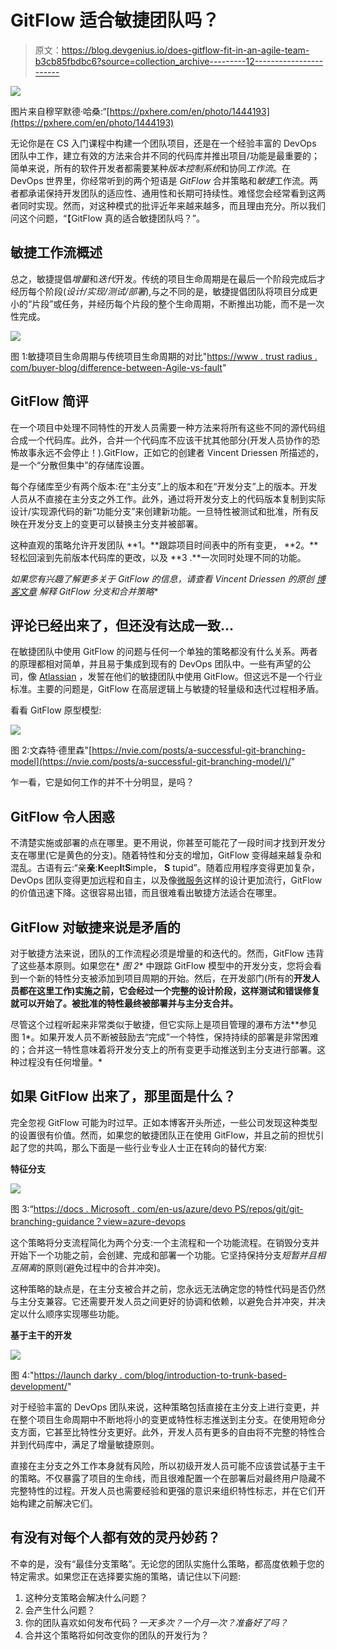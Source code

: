 # GitFlow 适合敏捷团队吗？

> 原文：<https://blog.devgenius.io/does-gitflow-fit-in-an-agile-team-b3cb85fbdbc6?source=collection_archive---------12----------------------->

![](img/069602116629b6980ba67fd699797653.png)

图片来自穆罕默德·哈桑:“[https://pxhere.com/en/photo/1444193](https://pxhere.com/en/photo/1444193)

无论你是在 CS 入门课程中构建一个团队项目，还是在一个经验丰富的 DevOps 团队中工作，建立有效的方法来合并不同的代码库并推出项目/功能是最重要的；简单来说，所有的软件开发者都需要某种*版本控制系统*和协同*工作流*。在 DevOps 世界里，你经常听到的两个短语是 *GitFlow* 合并策略和*敏捷*工作流。两者都承诺保持开发团队的适应性、通用性和长期可持续性。难怪您会经常看到这两者同时实现。然而，对这种模式的批评近年来越来越多，而且理由充分。所以我们问这个问题，“【GitFlow 真的适合敏捷团队吗？”。

## 敏捷工作流概述

总之，敏捷提倡*增量*和*迭代*开发。传统的项目生命周期是在最后一个阶段完成后才经历每个阶段(*设计/实现/测试/部署*),与之不同的是，敏捷提倡团队将项目分成更小的“片段”或任务，并经历每个片段的整个生命周期，不断推出功能，而不是一次性完成。

![](img/c942f79b1bf4287cc4c6dc7efc27f9cd.png)

图 1:敏捷项目生命周期与传统项目生命周期的对比"[https://www . trust radius . com/buyer-blog/difference-between-Agile-vs-fault](https://www.trustradius.com/buyer-blog/difference-between-agile-vs-waterfall)"

## GitFlow 简评

在一个项目中处理不同特性的开发人员需要一种方法来将所有这些不同的源代码组合成一个代码库。此外，合并一个代码库不应该干扰其他部分(开发人员协作的恐怖故事永远不会停止！).GitFlow，正如它的创建者 Vincent Driessen 所描述的，是一个“分散但集中”的存储库设置。

每个存储库至少有两个版本:在“主分支”上的版本和在“开发分支”上的版本。开发人员从不直接在主分支之外工作。此外，通过将开发分支上的代码版本复制到实际设计/实现源代码的新“功能分支”来创建新功能。一旦特性被测试和批准，所有反映在开发分支上的变更可以替换主分支并被部署。

这种直观的策略允许开发团队 **1。**跟踪项目时间表中的所有变更， **2。**轻松回滚到先前版本代码库的更改，以及 **3 .**一次同时处理不同的功能。

**如果您有兴趣了解更多关于 GitFlow 的信息，请查看 Vincent Driessen 的原创* [*博客文章*](https://jhall.io/archive/2021/03/09/gitflow-is-anti-agile/) *解释 GitFlow 分支和合并策略***

## 评论已经出来了，但还没有达成一致…

在敏捷团队中使用 GitFlow 的问题与任何一个单独的策略都没有什么关系。两者的原理都相对简单，并且易于集成到现有的 DevOps 团队中。一些有声望的公司，像 [Atlassian](https://www.atlassian.com/agile/software-development/git) ，发誓在他们的敏捷团队中使用 GitFlow。但这远不是一个行业标准。主要的问题是，GitFlow 在高层逻辑上与敏捷的轻量级和迭代过程相矛盾。

看看 GitFlow 原型模型:

![](img/f309456419f0181d02393805b9c132b3.png)

图 2:文森特·德里森"[https://nvie.com/posts/a-successful-git-branching-model](https://nvie.com/posts/a-successful-git-branching-model/)/"

乍一看，它是如何工作的并不十分明显，是吗？

## GitFlow 令人困惑

不清楚实施或部署的点在哪里。更不用说，你甚至可能花了一段时间才找到开发分支在哪里(它是黄色的分支)。随着特性和分支的增加，GitFlow 变得越来越复杂和混乱。古语有云:“亲**亲**:**K**eep**I**t**S**imple， **S** tupid”。随着应用程序变得更加复杂，DevOps 团队变得更加远程和自主，以及像[微服务](https://microservices.io/)这样的设计更加流行，GitFlow 的价值迅速下降。这很容易出错，而且很难看出敏捷方法适合在哪里。

## GitFlow 对敏捷来说是矛盾的

对于敏捷方法来说，团队的工作流程必须是增量的和迭代的。然而，GitFlow 违背了这些基本原则。如果您在* *图 2** 中跟踪 GitFlow 模型中的开发分支，您将会看到一个新的特性分支被添加到项目周期的开始。然后，在开发部门(所有的**开发人员都在这里工作)实施之前，它会经过一个完整的设计阶段，这样测试和错误修复就可以开始了。被批准的特性最终被部署并与主分支合并。**

尽管这个过程听起来非常类似于敏捷，但它实际上是项目管理的瀑布方法**参见图 1*。如果开发人员不断被鼓励去“完成”一个特性，保持持续的部署是非常困难的；合并这一特性意味着将开发分支上的所有变更手动推送到主分支进行部署。这种过程没有任何增量。*

## 如果 GitFlow 出来了，那里面是什么？

完全忽视 GitFlow 可能为时过早。正如本博客开头所述，一些公司发现这种类型的设置很有价值。然而，如果您的敏捷团队正在使用 GitFlow，并且之前的担忧引起了您的共鸣，那么下面是一些行业专业人士正在转向的替代方案:

**特征分支**

![](img/10febfa1754a3ae3da5256185fa2e197.png)

图 3:“[https://docs . Microsoft . com/en-us/azure/devo PS/repos/git/git-branching-guidance？view=azure-devops](https://docs.microsoft.com/en-us/azure/devops/repos/git/git-branching-guidance?view=azure-devops)

这个策略将分支流程简化为两个分支:一个主流程和一个功能流程。在销毁分支并开始下一个功能之前，会创建、完成和部署一个功能。它坚持保持分支*短暂并且相互隔离*的原则(避免过程中的合并冲突)。

这种策略的缺点是，在主分支被合并之前，您永远无法确定您的特性代码是否仍然与主分支兼容。它还需要开发人员之间更好的协调和依赖，以避免合并冲突，并决定以什么顺序实现哪些功能。

**基于主干的开发**

![](img/b6c54960e3b5492606b65e9f4140955c.png)

图 4:"[https://launch darky . com/blog/introduction-to-trunk-based-development/](https://launchdarkly.com/blog/introduction-to-trunk-based-development/)"

对于经验丰富的 DevOps 团队来说，这种策略包括直接在主分支上进行变更，并在整个项目生命周期中不断地将小的变更或特性标志推送到主分支。在使用短命分支方面，它甚至比特性分支更好。此外，开发人员有更多的自由将不完整的特性合并到代码库中，满足了增量敏捷原则。

直接在主分支之外工作本身就有风险，所以初级开发人员可能不应该尝试基于主干的策略。不仅暴露了项目的生命线，而且很难配置一个在部署后对最终用户隐藏不完整特性的过程。开发人员也需要经验和更强的意识来组织特性标志，并在它们开始构建之前解决它们。

## 有没有对每个人都有效的灵丹妙药？

不幸的是，没有“最佳分支策略”。无论您的团队实施什么策略，都高度依赖于您的特定需求。如果您正在选择要实施的策略，请记住以下问题:

1.  这种分支策略会解决什么问题？
2.  会产生什么问题？
3.  你的团队喜欢如何发布代码？*一天多次？一个月一次？准备好了吗？*
4.  合并这个策略将如何改变你的团队的开发行为？